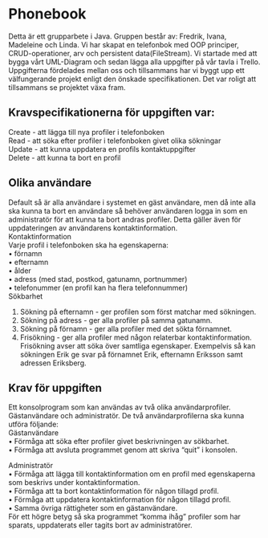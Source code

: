 # Phonebook
Detta är ett grupparbete i Java. Gruppen består av: Fredrik, Ivana, Madeleine och Linda.
Vi har skapat en telefonbok med OOP principer, CRUD-operationer, arv och persistent data(FileStream). 
Vi startade med att bygga vårt UML-Diagram och sedan lägga alla uppgifter på vår tavla i Trello. Uppgifterna fördelades mellan oss och tillsammans har vi byggt upp ett välfungerande projekt enligt den önskade specifikationen.
Det var roligt att tillsammans se projektet växa fram.


## Kravspecifikationerna för uppgiften var:  
Create   - att lägga till nya profiler i telefonboken  
Read     - att söka efter profiler i telefonboken givet olika sökningar  
Update  - att kunna uppdatera en profils kontaktuppgifter  
Delete   - att kunna ta bort en profil

## Olika användare
Default så är alla användare i systemet en gäst användare, men då inte alla ska kunna ta bort en användare så behöver användaren logga in som en administratör för att kunna ta bort andras profiler. Detta gäller även för uppdateringen av användarens kontaktinformation.  
Kontaktinformation  
Varje profil i telefonboken ska ha egenskaperna:  
•	förnamn  
•	efternamn  
•	ålder  
•	adress (med stad, postkod, gatunamn, portnummer)  
•	telefonummer (en profil kan ha flera telefonnummer)    
Sökbarhet  
1.	Sökning på efternamn - ger profilen som först matchar med sökningen.  
2.	Sökning på adress - ger alla profiler på samma gatunamn.  
3.	Sökning på förnamn - ger alla profiler med det sökta förnamnet.  
4.	Frisökning - ger alla profiler med någon relaterbar kontaktinformation.  
Frisökning avser att söka över samtliga egenskaper. Exempelvis så kan sökningen Erik ge svar på förnamnet Erik, efternamn Eriksson samt adressen Eriksberg.  


## Krav för uppgiften
Ett konsolprogram som kan användas av två olika användarprofiler. Gästanvändare och administratör. De två användarprofilerna ska kunna utföra följande:  
Gästanvändare  
•	Förmåga att söka efter profiler givet beskrivningen av sökbarhet.  
•	Förmåga att avsluta programmet genom att skriva “quit” i konsolen.  
 
Administratör  
•	Förmåga att lägga till kontaktinformation om en profil med egenskaperna som beskrivs under kontaktinformation.  
•	Förmåga att ta bort kontaktinformation för någon tillagd profil.  
•	Förmåga att uppdatera kontaktinformation för någon tillagd profil.  
•	Samma övriga rättigheter som en gästanvändare.  
 För ett högre betyg så ska programmet “komma ihåg” profiler som har sparats, uppdaterats eller tagits bort av administratörer.  
